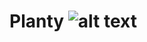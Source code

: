 # Planty ![alt text](https://raw.githubusercontent.com/jolenedeng/cmd-f2020/master/src/app/planty.png)
